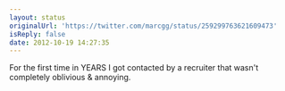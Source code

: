 ```yaml
---
layout: status
originalUrl: 'https://twitter.com/marcgg/status/259299763621609473'
isReply: false
date: 2012-10-19 14:27:35
---
```


For the first time in YEARS I got contacted by a recruiter that wasn't completely oblivious &amp; annoying.
